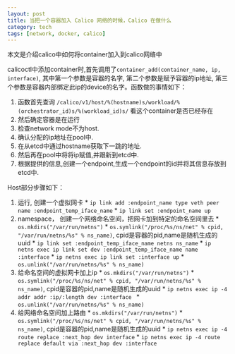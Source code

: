 ```yaml
---
layout: post
title: 当把一个容器加入 Calico 网络的时候，Calico 在做什么
category: tech
tags: [network, docker, calico]
---
```


本文是介绍calico中如何将container加入到calico网络中

calicoctl中添加container时,首先调用了`container_add(container_name, ip, interface)`, 其中第一个参数是容器的名字, 第二个参数是赋予容器的ip地址, 第三个参数是容器内部绑定此ip的device的名字。函数做的事情如下：
  1. 函数首先查询 `/calico/v1/host/%(hostname)s/workload/%(orchestrator_id)s/%(workload_id)s/` 看这个container是否已经存在
  2. 然后确定容器是在运行
  3. 检查network mode不为host.
  4. 确认分配的ip地址在pool中.
  5. 在从etcd中通过hostname获取下一跳的地址.
  6. 然后再在pool中将将ip赋值,并跟新到etcd中.
  7. 根据提供的信息,创建一个endpoint,生成一个endpoint的id并将其信息存放到etcd中.

Host部分步骤如下：
  1. 运行, 创建一个虚拟网卡
    * `ip link add :endpoint_name type veth peer name :endpoint_temp_iface_name`
    * `ip link set :endpoint_name up `
  2. namespace， 创建一个网络命名空间，把网卡加到特定的命名空间里去
    * `os.mkdirs("/var/run/netns")`
    * `os.symlink("/proc/%s/ns/net" % cpid, "/var/run/netns/%s" % ns_name)`, cpid是容器的pid,name是随机生成的uuid
    * `ip link set :endpoint_temp_iface_name netns ns_name`
    * `ip netns exec ip link set dev :endpoint_temp_iface_name name :interface`
    * `ip netns exec ip link set :interface up`
    * `os.unlink("/var/run/netns/%s" % ns_name)`
  3. 给命名空间的虚拟网卡加上ip
    * `os.mkdirs("/var/run/netns")`
    * `os.symlink("/proc/%s/ns/net" % cpid, "/var/run/netns/%s" % ns_name)`, cpid是容器的pid,name是随机生成的uuid
    * `ip netns exec ip -4 addr addr :ip/:length dev :interface `
    * `os.unlink("/var/run/netns/%s" % ns_name)`
  4. 给网络命名空间加上路由
    * `os.mkdirs("/var/run/netns")`
    * `os.symlink("/proc/%s/ns/net" % cpid, "/var/run/netns/%s" % ns_name)`, cpid是容器的pid,name是随机生成的uuid
    * `ip netns exec ip -4 route replace :next_hop dev interface`
    * `ip netns exec ip -4 route replace default via :next_hop dev :interface`
